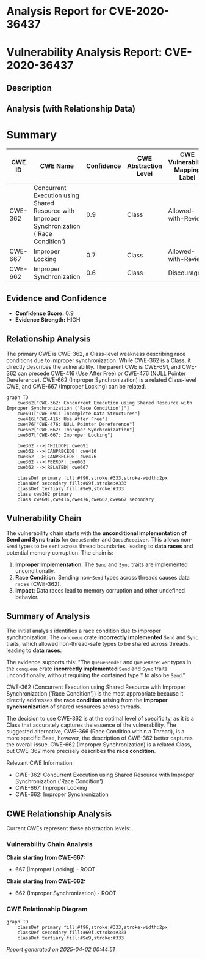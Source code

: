 # Analysis Report for CVE-2020-36437

# Vulnerability Analysis Report: CVE-2020-36437

## Description



## Analysis (with Relationship Data)

# Summary
| CWE ID | CWE Name | Confidence | CWE Abstraction Level | CWE Vulnerability Mapping Label | CWE-Vulnerability Mapping Notes |
|---|---|---|---|---|---|
| CWE-362 | Concurrent Execution using Shared Resource with Improper Synchronization ('Race Condition') | 0.9 | Class | Allowed-with-Review | Primary CWE |
| CWE-667 | Improper Locking | 0.7 | Class | Allowed-with-Review | Secondary Candidate |
| CWE-662 | Improper Synchronization | 0.6 | Class | Discouraged | Secondary Candidate |

## Evidence and Confidence

*   **Confidence Score:** 0.9
*   **Evidence Strength:** HIGH

## Relationship Analysis
The primary CWE is CWE-362, a Class-level weakness describing race conditions due to improper synchronization. While CWE-362 is a Class, it directly describes the vulnerability. The parent CWE is CWE-691, and CWE-362 can precede CWE-416 (Use After Free) or CWE-476 (NULL Pointer Dereference). CWE-662 (Improper Synchronization) is a related Class-level CWE, and CWE-667 (Improper Locking) can be related.

```mermaid
graph TD
    cwe362["CWE-362: Concurrent Execution using Shared Resource with Improper Synchronization ('Race Condition')"]
    cwe691["CWE-691: Incomplete Data Structures"]
    cwe416["CWE-416: Use After Free"]
    cwe476["CWE-476: NULL Pointer Dereference"]
    cwe662["CWE-662: Improper Synchronization"]
    cwe667["CWE-667: Improper Locking"]

    cwe362 -->|CHILDOF| cwe691
    cwe362 -->|CANPRECEDE| cwe416
    cwe362 -->|CANPRECEDE| cwe476
    cwe362 -->|PEEROF| cwe662
    cwe362 -->|RELATED| cwe667

    classDef primary fill:#f96,stroke:#333,stroke-width:2px
    classDef secondary fill:#69f,stroke:#333
    classDef tertiary fill:#9e9,stroke:#333
    class cwe362 primary
    class cwe691,cwe416,cwe476,cwe662,cwe667 secondary
```

## Vulnerability Chain
The vulnerability chain starts with the **unconditional implementation of Send and Sync traits** for `QueueSender` and `QueueReceiver`. This allows non-`Send` types to be sent across thread boundaries, leading to **data races** and potential memory corruption. The chain is:

1.  **Improper Implementation**: The `Send` and `Sync` traits are implemented unconditionally.
2.  **Race Condition**: Sending non-`Send` types across threads causes data races (CWE-362).
3.  **Impact**: Data races lead to memory corruption and other undefined behavior.

## Summary of Analysis
The initial analysis identifies a race condition due to improper synchronization. The `conqueue` crate **incorrectly implemented** `Send` and `Sync` traits, which allowed non-thread-safe types to be shared across threads, leading to **data races**.

The evidence supports this: "The `QueueSender` and `QueueReceiver` types in the `conqueue` crate **incorrectly implemented** `Send` and `Sync` traits unconditionally, without requiring the contained type `T` to also be `Send`."

CWE-362 (Concurrent Execution using Shared Resource with Improper Synchronization ('Race Condition')) is the most appropriate because it directly addresses the **race condition** arising from the **improper synchronization** of shared resources across threads.

The decision to use CWE-362 is at the optimal level of specificity, as it is a Class that accurately captures the essence of the vulnerability. The suggested alternative, CWE-366 (Race Condition within a Thread), is a more specific Base, however, the description of CWE-362 better captures the overall issue. CWE-662 (Improper Synchronization) is a related Class, but CWE-362 more precisely describes the **race condition**.

Relevant CWE Information:
*   CWE-362: Concurrent Execution using Shared Resource with Improper Synchronization ('Race Condition')
*   CWE-667: Improper Locking
*   CWE-662: Improper Synchronization


## CWE Relationship Analysis

Current CWEs represent these abstraction levels: .


### Vulnerability Chain Analysis

**Chain starting from CWE-667:**
- 667 (Improper Locking) - ROOT


**Chain starting from CWE-662:**
- 662 (Improper Synchronization) - ROOT



### CWE Relationship Diagram

```mermaid
graph TD
    classDef primary fill:#f96,stroke:#333,stroke-width:2px
    classDef secondary fill:#69f,stroke:#333
    classDef tertiary fill:#9e9,stroke:#333
```



*Report generated on 2025-04-02 00:44:51*
